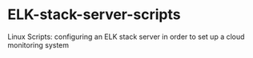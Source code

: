 # ELK-stack-server-scripts
Linux Scripts: configuring an ELK stack server in order to set up a cloud monitoring system
